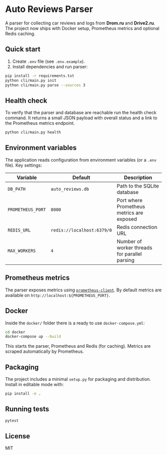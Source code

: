 # Auto Reviews Parser

A parser for collecting car reviews and logs from **Drom.ru** and **Drive2.ru**. The project now ships with Docker setup, Prometheus metrics and optional Redis caching.

## Quick start

1. Create `.env` file (see `.env.example`).
2. Install dependencies and run parser:

```bash
pip install -r requirements.txt
python cli/main.py init
python cli/main.py parse --sources 3
```


## Health check

To verify that the parser and database are reachable run the health check
command. It returns a small JSON payload with overall status and a link to
the Prometheus metrics endpoint.

```bash
python cli/main.py health
```

## Environment variables

The application reads configuration from environment variables (or a `.env` file). Key settings:

| Variable | Default | Description |
| --- | --- | --- |
| `DB_PATH` | `auto_reviews.db` | Path to the SQLite database |
| `PROMETHEUS_PORT` | `8000` | Port where Prometheus metrics are exposed |
| `REDIS_URL` | `redis://localhost:6379/0` | Redis connection URL |
| `MAX_WORKERS` | `4` | Number of worker threads for parallel parsing |


## Prometheus metrics

The parser exposes metrics using [`prometheus-client`](https://github.com/prometheus/client_python). By default metrics are available on `http://localhost:${PROMETHEUS_PORT}`.

## Docker

Inside the `docker/` folder there is a ready to use `docker-compose.yml`:

```bash
cd docker
docker-compose up --build
```

This starts the parser, Prometheus and Redis (for caching). Metrics are scraped automatically by Prometheus.

## Packaging

The project includes a minimal `setup.py` for packaging and distribution. Install in editable mode with:

```bash
pip install -e .
```

## Running tests

```bash
pytest
```

## License

MIT

